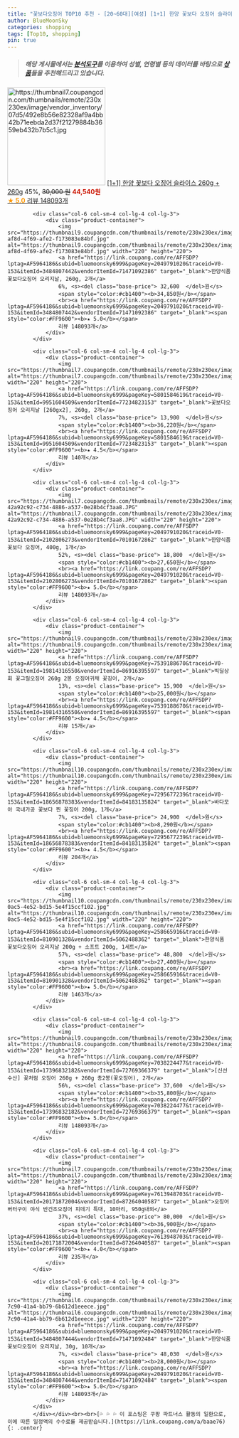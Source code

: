 ```yaml
---
title: "꽃보다오징어 TOP10 추천 - [20~60대][여성] [1+1] 한양 꽃보다 오징어 슬라이스 260g + 260g"
author: BlueMoonSky
categories: shopping
tags: [Top10, shopping]
pin: true
---
```


> ##### 해당 게시물에서는 [**분석도구**](https://itemscout.io/)를 이용하여 **성별**, **연령별** 등의 데이터를 바탕으로 [**상품**](https://link.coupang.com/a/baae76)들을 추천해드리고 있습니다.
<div class="container"><div class="row">
            <div class="col-6 col-sm-4 col-lg-4 col-lg-3">
                <div class="product-container">
                    <img src="https://thumbnail7.coupangcdn.com/thumbnails/remote/230x230ex/image/vendor_inventory/07d5/492e8b56e82328af9a4bb42b71eebda2d37f21279884b3659eb432b7b5c1.jpg" alt="https://thumbnail7.coupangcdn.com/thumbnails/remote/230x230ex/image/vendor_inventory/07d5/492e8b56e82328af9a4bb42b71eebda2d37f21279884b3659eb432b7b5c1.jpg" width="220" height="220">
                    <a href="https://link.coupang.com/re/AFFSDP?lptag=AF5964186&subid=bluemoonsky6999&pageKey=7503631944&traceid=V0-153&itemId=19646612545&vendorItemId=71366205875" target="_blank">[1+1] 한양 꽃보다 오징어 슬라이스 260g + 260g</a>
                    45%, <s><del class="base-price"> 30,000  </del>원</s> 
                    <span style="color:#cb1400"><b>44,540원</b></span>
                    <br><a href="https://link.coupang.com/re/AFFSDP?lptag=AF5964186&subid=bluemoonsky6999&pageKey=7503631944&traceid=V0-153&itemId=19646612545&vendorItemId=71366205875" target="_blank"><span style="color:#FF9600"><b>★ 5.0</b></span>
                    리뷰 148093개</a>
                </div>
            </div>
            
            <div class="col-6 col-sm-4 col-lg-4 col-lg-3">
                <div class="product-container">
                    <img src="https://thumbnail9.coupangcdn.com/thumbnails/remote/230x230ex/image/retail/images/2020/09/02/13/8/36e0060c-af8d-4f69-afe2-f173083e84bf.jpg" alt="https://thumbnail9.coupangcdn.com/thumbnails/remote/230x230ex/image/retail/images/2020/09/02/13/8/36e0060c-af8d-4f69-afe2-f173083e84bf.jpg" width="220" height="220">
                    <a href="https://link.coupang.com/re/AFFSDP?lptag=AF5964186&subid=bluemoonsky6999&pageKey=2049791020&traceid=V0-153&itemId=3484807442&vendorItemId=71471092386" target="_blank">한양식품 꽃보다오징어 오리지날, 260g, 2개</a>
                    6%, <s><del class="base-price"> 32,600  </del>원</s> 
                    <span style="color:#cb1400"><b>34,850원</b></span>
                    <br><a href="https://link.coupang.com/re/AFFSDP?lptag=AF5964186&subid=bluemoonsky6999&pageKey=2049791020&traceid=V0-153&itemId=3484807442&vendorItemId=71471092386" target="_blank"><span style="color:#FF9600"><b>★ 5.0</b></span>
                    리뷰 148093개</a>
                </div>
            </div>
            
            <div class="col-6 col-sm-4 col-lg-4 col-lg-3">
                <div class="product-container">
                    <img src="https://thumbnail7.coupangcdn.com/thumbnails/remote/230x230ex/image/vendor_inventory/8f6f/a49586ec067b619b7be878811433ff12bb898b04c0a30731849871a01c1a.jpg" alt="https://thumbnail7.coupangcdn.com/thumbnails/remote/230x230ex/image/vendor_inventory/8f6f/a49586ec067b619b7be878811433ff12bb898b04c0a30731849871a01c1a.jpg" width="220" height="220">
                    <a href="https://link.coupang.com/re/AFFSDP?lptag=AF5964186&subid=bluemoonsky6999&pageKey=5801584619&traceid=V0-153&itemId=9951604509&vendorItemId=77234823153" target="_blank">꽃보다오징어 오리지날 [260gx2], 260g, 2개</a>
                    7%, <s><del class="base-price"> 13,900  </del>원</s> 
                    <span style="color:#cb1400"><b>36,220원</b></span>
                    <br><a href="https://link.coupang.com/re/AFFSDP?lptag=AF5964186&subid=bluemoonsky6999&pageKey=5801584619&traceid=V0-153&itemId=9951604509&vendorItemId=77234823153" target="_blank"><span style="color:#FF9600"><b>★ 4.5</b></span>
                    리뷰 140개</a>
                </div>
            </div>
            
            <div class="col-6 col-sm-4 col-lg-4 col-lg-3">
                <div class="product-container">
                    <img src="https://thumbnail7.coupangcdn.com/thumbnails/remote/230x230ex/image/retail/images/614611861757319-42a92c92-c734-4886-a537-0e28b4cf3aa8.JPG" alt="https://thumbnail7.coupangcdn.com/thumbnails/remote/230x230ex/image/retail/images/614611861757319-42a92c92-c734-4886-a537-0e28b4cf3aa8.JPG" width="220" height="220">
                    <a href="https://link.coupang.com/re/AFFSDP?lptag=AF5964186&subid=bluemoonsky6999&pageKey=2049791020&traceid=V0-153&itemId=2102806273&vendorItemId=70101672862" target="_blank">한양식품 꽃보다 오징어, 400g, 1개</a>
                    52%, <s><del class="base-price"> 18,800  </del>원</s> 
                    <span style="color:#cb1400"><b>27,650원</b></span>
                    <br><a href="https://link.coupang.com/re/AFFSDP?lptag=AF5964186&subid=bluemoonsky6999&pageKey=2049791020&traceid=V0-153&itemId=2102806273&vendorItemId=70101672862" target="_blank"><span style="color:#FF9600"><b>★ 5.0</b></span>
                    리뷰 148093개</a>
                </div>
            </div>
            
            <div class="col-6 col-sm-4 col-lg-4 col-lg-3">
                <div class="product-container">
                    <img src="https://thumbnail9.coupangcdn.com/thumbnails/remote/230x230ex/image/vendor_inventory/12ef/a1e07357006144b0dc38ac612c6f61716c6686a0797f4d77fdef5c21cf78.jpg" alt="https://thumbnail9.coupangcdn.com/thumbnails/remote/230x230ex/image/vendor_inventory/12ef/a1e07357006144b0dc38ac612c6f61716c6686a0797f4d77fdef5c21cf78.jpg" width="220" height="220">
                    <a href="https://link.coupang.com/re/AFFSDP?lptag=AF5964186&subid=bluemoonsky6999&pageKey=7539188670&traceid=V0-153&itemId=19814316550&vendorItemId=86916395597" target="_blank">빅딜상회 꽃그릴오징어 260g 2봉 오징어귀채 꽃징어, 2개</a>
                    13%, <s><del class="base-price"> 15,900  </del>원</s> 
                    <span style="color:#cb1400"><b>25,000원</b></span>
                    <br><a href="https://link.coupang.com/re/AFFSDP?lptag=AF5964186&subid=bluemoonsky6999&pageKey=7539188670&traceid=V0-153&itemId=19814316550&vendorItemId=86916395597" target="_blank"><span style="color:#FF9600"><b>★ 4.5</b></span>
                    리뷰 15개</a>
                </div>
            </div>
            
            <div class="col-6 col-sm-4 col-lg-4 col-lg-3">
                <div class="product-container">
                    <img src="https://thumbnail10.coupangcdn.com/thumbnails/remote/230x230ex/image/vendor_inventory/9211/907393e3b1e0c7493448bf41a47cf53980b9578cbcb8c35afe8c7f885b79.jpg" alt="https://thumbnail10.coupangcdn.com/thumbnails/remote/230x230ex/image/vendor_inventory/9211/907393e3b1e0c7493448bf41a47cf53980b9578cbcb8c35afe8c7f885b79.jpg" width="220" height="220">
                    <a href="https://link.coupang.com/re/AFFSDP?lptag=AF5964186&subid=bluemoonsky6999&pageKey=7295677239&traceid=V0-153&itemId=18656878383&vendorItemId=84183135824" target="_blank">바다모아 국내가공 꽃보다 찐 꽃징어 200g, 1개</a>
                    7%, <s><del class="base-price"> 24,900  </del>원</s> 
                    <span style="color:#cb1400"><b>8,290원</b></span>
                    <br><a href="https://link.coupang.com/re/AFFSDP?lptag=AF5964186&subid=bluemoonsky6999&pageKey=7295677239&traceid=V0-153&itemId=18656878383&vendorItemId=84183135824" target="_blank"><span style="color:#FF9600"><b>★ 4.5</b></span>
                    리뷰 204개</a>
                </div>
            </div>
            
            <div class="col-6 col-sm-4 col-lg-4 col-lg-3">
                <div class="product-container">
                    <img src="https://thumbnail10.coupangcdn.com/thumbnails/remote/230x230ex/image/retail/images/2019/07/12/8/3/2cced899-0ac5-4e52-bd15-5e4f15ccf102.jpg" alt="https://thumbnail10.coupangcdn.com/thumbnails/remote/230x230ex/image/retail/images/2019/07/12/8/3/2cced899-0ac5-4e52-bd15-5e4f15ccf102.jpg" width="220" height="220">
                    <a href="https://link.coupang.com/re/AFFSDP?lptag=AF5964186&subid=bluemoonsky6999&pageKey=258665916&traceid=V0-153&itemId=810901328&vendorItemId=5062488362" target="_blank">한양식품 꽃보다오징어 오리지날 200g + 소프트 200g, 1세트</a>
                    57%, <s><del class="base-price"> 48,800  </del>원</s> 
                    <span style="color:#cb1400"><b>27,400원</b></span>
                    <br><a href="https://link.coupang.com/re/AFFSDP?lptag=AF5964186&subid=bluemoonsky6999&pageKey=258665916&traceid=V0-153&itemId=810901328&vendorItemId=5062488362" target="_blank"><span style="color:#FF9600"><b>★ 5.0</b></span>
                    리뷰 1463개</a>
                </div>
            </div>
            
            <div class="col-6 col-sm-4 col-lg-4 col-lg-3">
                <div class="product-container">
                    <img src="https://thumbnail9.coupangcdn.com/thumbnails/remote/230x230ex/image/vendor_inventory/4899/5df6863b9fe8ce59f41b7622a6e5f84794c1bcb42b87187da00af33304a4.jpg" alt="https://thumbnail9.coupangcdn.com/thumbnails/remote/230x230ex/image/vendor_inventory/4899/5df6863b9fe8ce59f41b7622a6e5f84794c1bcb42b87187da00af33304a4.jpg" width="220" height="220">
                    <a href="https://link.coupang.com/re/AFFSDP?lptag=AF5964186&subid=bluemoonsky6999&pageKey=7038224477&traceid=V0-153&itemId=17396832182&vendorItemId=72769366379" target="_blank">[신선수산] 꽃처럼 오징어 260g + 260g 총2봉(꽃오징어), 2개</a>
                    56%, <s><del class="base-price"> 37,600  </del>원</s> 
                    <span style="color:#cb1400"><b>35,800원</b></span>
                    <br><a href="https://link.coupang.com/re/AFFSDP?lptag=AF5964186&subid=bluemoonsky6999&pageKey=7038224477&traceid=V0-153&itemId=17396832182&vendorItemId=72769366379" target="_blank"><span style="color:#FF9600"><b>★ 5.0</b></span>
                    리뷰 148093개</a>
                </div>
            </div>
            
            <div class="col-6 col-sm-4 col-lg-4 col-lg-3">
                <div class="product-container">
                    <img src="https://thumbnail7.coupangcdn.com/thumbnails/remote/230x230ex/image/vendor_inventory/a2df/ccdcd2aad8c137b522d6dd2f7d2222d5aba266ce92f36cfbbe6aacc0d050.png" alt="https://thumbnail7.coupangcdn.com/thumbnails/remote/230x230ex/image/vendor_inventory/a2df/ccdcd2aad8c137b522d6dd2f7d2222d5aba266ce92f36cfbbe6aacc0d050.png" width="220" height="220">
                    <a href="https://link.coupang.com/re/AFFSDP?lptag=AF5964186&subid=bluemoonsky6999&pageKey=7613948703&traceid=V0-153&itemId=20171872004&vendorItemId=87264040587" target="_blank">오징어 버터구이 야식 반건조오징어 피데기 특대, 10마리, 950g내외</a>
                    37%, <s><del class="base-price"> 80,000  </del>원</s> 
                    <span style="color:#cb1400"><b>36,900원</b></span>
                    <br><a href="https://link.coupang.com/re/AFFSDP?lptag=AF5964186&subid=bluemoonsky6999&pageKey=7613948703&traceid=V0-153&itemId=20171872004&vendorItemId=87264040587" target="_blank"><span style="color:#FF9600"><b>★ 4.0</b></span>
                    리뷰 235개</a>
                </div>
            </div>
            
            <div class="col-6 col-sm-4 col-lg-4 col-lg-3">
                <div class="product-container">
                    <img src="https://thumbnail6.coupangcdn.com/thumbnails/remote/230x230ex/image/retail/images/2020/09/02/13/6/ad46b7fd-7c90-41a4-bb79-6b612d1eeece.jpg" alt="https://thumbnail6.coupangcdn.com/thumbnails/remote/230x230ex/image/retail/images/2020/09/02/13/6/ad46b7fd-7c90-41a4-bb79-6b612d1eeece.jpg" width="220" height="220">
                    <a href="https://link.coupang.com/re/AFFSDP?lptag=AF5964186&subid=bluemoonsky6999&pageKey=2049791020&traceid=V0-153&itemId=3484807444&vendorItemId=71471092484" target="_blank">한양식품 꽃보다오징어 오리지날, 30g, 10개</a>
                    7%, <s><del class="base-price"> 48,030  </del>원</s> 
                    <span style="color:#cb1400"><b>28,000원</b></span>
                    <br><a href="https://link.coupang.com/re/AFFSDP?lptag=AF5964186&subid=bluemoonsky6999&pageKey=2049791020&traceid=V0-153&itemId=3484807444&vendorItemId=71471092484" target="_blank"><span style="color:#FF9600"><b>★ 5.0</b></span>
                    리뷰 148093개</a>
                </div>
            </div>
            </div></div><br><br>[💦 💦 💦 이 포스팅은 쿠팡 파트너스 활동의 일환으로, 이에 따른 일정액의 수수료를 제공받습니다.](https://link.coupang.com/a/baae76){: .center}